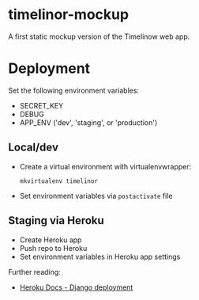 # timelinor-mockup
A first static mockup version of the Timelinow web app.

# Deployment

Set the following environment variables:
* SECRET_KEY
* DEBUG
* APP_ENV ('dev', 'staging', or 'production')
## Local/dev

* Create a virtual environment with virtualenvwrapper:

    `mkvirtualenv timelinor` 

* Set environment variables via `postactivate` file

## Staging via Heroku

* Create Heroku app
* Push repo to Heroku
* Set environment variables in Heroku app settings

Further reading:
* [Heroku Docs - Django deployment](https://devcenter.heroku.com/articles/django-app-configuration)
